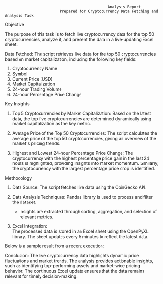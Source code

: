                                                    Analysis Report
                             Prepared for Cryptocurrency Data Fetching and Analysis Task

Objective

The purpose of this task is to fetch live cryptocurrency data for the top 50 cryptocurrencies, analyze it, and present the data in a live-updating Excel sheet.

Data Fetched:
The script retrieves live data for the top 50 cryptocurrencies based on market capitalization, including the following key fields:
1. Cryptocurrency Name
2. Symbol
3. Current Price (USD)
4. Market Capitalization
5. 24-hour Trading Volume
6. 24-hour Percentage Price Change

Key Insights
1. Top 5 Cryptocurrencies by Market Capitalization:
    Based on the latest data, the top five cryptocurrencies are determined dynamically using
    market capitalization as the key metric.               

2. Average Price of the Top 50 Cryptocurrencies:
    The script calculates the average price of the top 50 cryptocurrencies, giving an overview of 
    the market's pricing trends.

3. Highest and Lowest 24-hour Percentage Price Change:
   The cryptocurrency with the highest percentage price gain in the last 24 hours is highlighted, 
    providing insights into market momentum.
   Similarly, the cryptocurrency with the largest percentage price drop is identified.

 Methodology
1. Data Source:
   The script fetches live data using the CoinGecko API.

2. Data Analysis Techniques:
    Pandas library is used to process and filter the dataset.
   - Insights are extracted through sorting, aggregation, and selection of relevant metrics.

3. Excel Integration:  
The processed data is stored in an Excel sheet using the OpenPyXL library. The sheet               updates every 5 minutes to reflect the latest data.

Below is a sample result from a recent execution:


Conclusion:
The live cryptocurrency data highlights dynamic price fluctuations and market trends.
The analysis provides actionable insights, such as identifying top-performing assets and market-wide pricing behavior.
The continuous Excel update ensures that the data remains relevant for timely decision-making.
